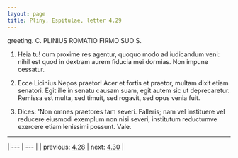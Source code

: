 ```yaml
---
layout: page
title: Pliny, Espitulae, letter 4.29
---
```


greeting. C. PLINIUS ROMATIO FIRMO SUO S.



1. Heia tu! cum proxime res agentur, quoquo modo ad iudicandum veni: nihil est quod in dextram aurem fiducia mei dormias. Non impune cessatur.



2. Ecce Licinius Nepos praetor! Acer et fortis et praetor, multam dixit etiam senatori. Egit ille in senatu causam suam, egit autem sic ut deprecaretur. Remissa est multa, sed timuit, sed rogavit, sed opus venia fuit.



3. Dices: 'Non omnes praetores tam severi. Falleris; nam vel instituere vel reducere eiusmodi exemplum non nisi severi, institutum reductumve exercere etiam lenissimi possunt. Vale.



---

| --- | --- |
| previous: [4.28](../4.28/) | next: [4.30](../4.30/) |